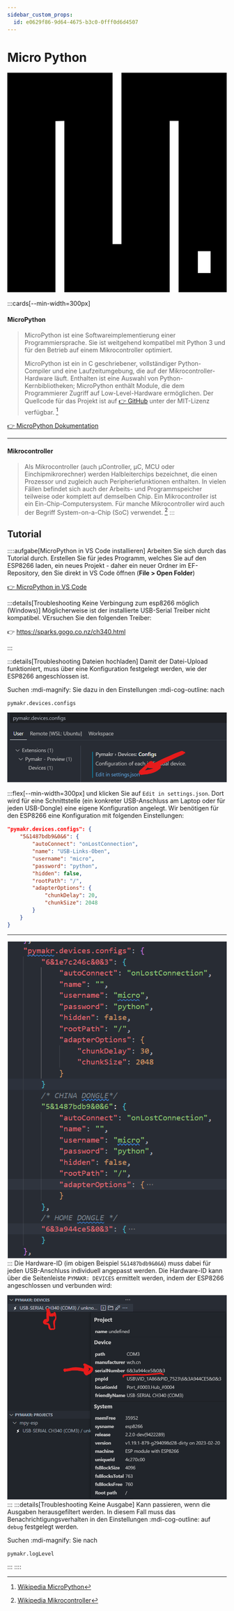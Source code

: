 ```yaml
---
sidebar_custom_props:
  id: e0629f86-9d64-4675-b3c0-0fff0d6d4507
---
```

# Micro Python

![--width=100px](images/MicroPython_new_logo.svg)

:::cards[--min-width=300px]
#### MicroPython

> MicroPython ist eine Softwareimplementierung einer Programmiersprache. Sie ist weitgehend kompatibel mit Python 3 und für den Betrieb auf einem Mikrocontroller optimiert.
>
> MicroPython ist ein in C geschriebener, vollständiger Python-Compiler und eine Laufzeitumgebung, die auf der Mikrocontroller-Hardware läuft. Enthalten ist eine Auswahl von Python-Kernbibliotheken; MicroPython enthält Module, die dem Programmierer Zugriff auf Low-Level-Hardware ermöglichen. Der Quellcode für das Projekt ist auf [👉 GitHub](https://github.com/micropython/micropython) unter der MIT-Lizenz verfügbar. [^1]

[👉 MicroPython Dokumentation](https://docs.micropython.org/en/latest/)
***
#### Mikrocontroller

> Als Mikrocontroller (auch µController, µC, MCU oder Einchipmikrorechner) werden Halbleiterchips bezeichnet, die einen Prozessor und zugleich auch Peripheriefunktionen enthalten. In vielen Fällen befindet sich auch der Arbeits- und Programmspeicher teilweise oder komplett auf demselben Chip. Ein Mikrocontroller ist ein Ein-Chip-Computersystem. Für manche Mikrocontroller wird auch der Begriff System-on-a-Chip (SoC) verwendet. [^2]
:::

## Tutorial

::::aufgabe[MicroPython in VS Code installieren]
Arbeiten Sie sich durch das Tutorial durch. Erstellen Sie für jedes Programm, welches Sie auf den ESP8266 laden, ein neues Projekt - daher ein neuer Ordner im EF-Repository, den Sie direkt in VS Code öffnen (__File > Open Folder__)

[👉 MicroPython in VS Code](https://www.donskytech.com/micropython-using-vscode-pymakr-on-esp32-esp8266/)

:::details[Troubleshooting Keine Verbingung zum esp8266 möglich (Windows)]
Möglicherweise ist der installierte USB-Serial Treiber nicht kompatibel. VErsuchen Sie den folgenden Treiber:

👉 https://sparks.gogo.co.nz/ch340.html

:::

:::details[Troubleshooting Dateien hochladen]
Damit der Datei-Upload funktioniert, muss über eine Konfiguration festgelegt werden, wie der ESP8266 angeschlossen ist.

Suchen :mdi-magnify: Sie dazu in den Einstellungen :mdi-cog-outline: nach 

```
pymakr.devices.configs
```

![--width=300px](images/pymakr-1.png)

:::flex[--min-width=300px]
und klicken Sie auf `Edit in settings.json`. Dort wird für eine Schnittstelle (ein konkreter USB-Anschluss am Laptop oder für jeden USB-Dongle) eine eigene Konfiguration angelegt. Wir benötigen für den ESP8266 eine Konfiguration mit folgenden Einstellungen:

```json
"pymakr.devices.configs": {
    "5&1487bdb9&0&6": {
        "autoConnect": "onLostConnection",
        "name": "USB-Links-Oben",
        "username": "micro",
        "password": "python",
        "hidden": false,
        "rootPath": "/",
        "adapterOptions": {
            "chunkDelay": 20,
            "chunkSize": 2048
        }
    }
}
```
***
![Es können auch mehrere USB-Anschlüsse konfiguriert werden --width=300px --float=right](images/pymakr-2.png)
:::
Die Hardware-ID (im obigen Beispiel `5&1487bdb9&0&6`) muss dabei für jeden USB-Anschluss individuell angepasst werden. Die Hardware-ID kann über die Seitenleiste `PYMAKR: DEVICES` ermittelt werden, indem der ESP8266 angeschlossen und verbunden wird:

![](images/pymakr-2.2.png)
:::
:::details[Troubleshooting Keine Ausgabe]
Kann passieren, wenn die Ausgaben herausgefiltert werden. In diesem Fall muss das Benachrichtigungsverhalten in den Einstellungen :mdi-cog-outline: auf `debug` festgelegt werden.

Suchen :mdi-magnify: Sie nach

```
pymakr.logLevel
```
:::
::::

[^1]: [Wikipedia MicroPython](https://de.wikipedia.org/wiki/MicroPython)
[^2]: [Wikipedia Mikrocontroller](https://de.wikipedia.org/wiki/Mikrocontroller)
